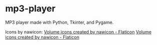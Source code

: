 # mp3-player
MP3 player made with Python, Tkinter, and Pygame.

Icons by nawicon:
<a href="https://www.flaticon.com/free-icons/volume" title="volume icons">Volume icons created by nawicon - Flaticon</a>
<a href="https://www.flaticon.com/free-icons/volume" title="volume icons">Volume icons created by nawicon - Flaticon</a>
